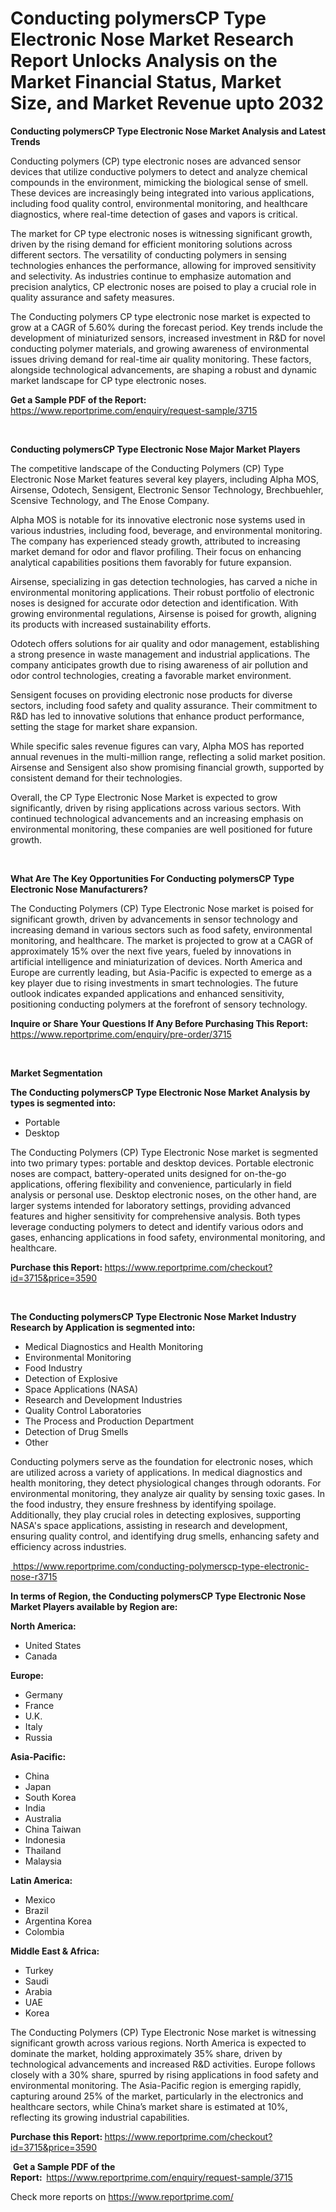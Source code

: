 <p><h1>Conducting polymersCP Type Electronic Nose Market Research Report Unlocks Analysis on the Market Financial Status, Market Size, and Market Revenue upto 2032</h1></p><p><strong>Conducting polymersCP Type Electronic Nose Market Analysis and Latest Trends</strong></p>
<p><p>Conducting polymers (CP) type electronic noses are advanced sensor devices that utilize conductive polymers to detect and analyze chemical compounds in the environment, mimicking the biological sense of smell. These devices are increasingly being integrated into various applications, including food quality control, environmental monitoring, and healthcare diagnostics, where real-time detection of gases and vapors is critical.</p><p>The market for CP type electronic noses is witnessing significant growth, driven by the rising demand for efficient monitoring solutions across different sectors. The versatility of conducting polymers in sensing technologies enhances the performance, allowing for improved sensitivity and selectivity. As industries continue to emphasize automation and precision analytics, CP electronic noses are poised to play a crucial role in quality assurance and safety measures.</p><p>The Conducting polymers CP type electronic nose market is expected to grow at a CAGR of 5.60% during the forecast period. Key trends include the development of miniaturized sensors, increased investment in R&D for novel conducting polymer materials, and growing awareness of environmental issues driving demand for real-time air quality monitoring. These factors, alongside technological advancements, are shaping a robust and dynamic market landscape for CP type electronic noses.</p></p>
<p><strong>Get a Sample PDF of the Report:&nbsp;</strong> <a href="https://www.reportprime.com/enquiry/request-sample/3715?utm_campaign=2479&utm_medium=2&utm_source=Github&utm_content=ia&utm_term=18032025&utm_id=conducting-polymerscp-type-electronic-nose">https://www.reportprime.com/enquiry/request-sample/3715</a></p>
<p>&nbsp;</p>
<p><strong>Conducting polymersCP Type Electronic Nose Major Market Players</strong></p>
<p><p>The competitive landscape of the Conducting Polymers (CP) Type Electronic Nose Market features several key players, including Alpha MOS, Airsense, Odotech, Sensigent, Electronic Sensor Technology, Brechbuehler, Scensive Technology, and The Enose Company. </p><p>Alpha MOS is notable for its innovative electronic nose systems used in various industries, including food, beverage, and environmental monitoring. The company has experienced steady growth, attributed to increasing market demand for odor and flavor profiling. Their focus on enhancing analytical capabilities positions them favorably for future expansion.</p><p>Airsense, specializing in gas detection technologies, has carved a niche in environmental monitoring applications. Their robust portfolio of electronic noses is designed for accurate odor detection and identification. With growing environmental regulations, Airsense is poised for growth, aligning its products with increased sustainability efforts.</p><p>Odotech offers solutions for air quality and odor management, establishing a strong presence in waste management and industrial applications. The company anticipates growth due to rising awareness of air pollution and odor control technologies, creating a favorable market environment.</p><p>Sensigent focuses on providing electronic nose products for diverse sectors, including food safety and quality assurance. Their commitment to R&D has led to innovative solutions that enhance product performance, setting the stage for market share expansion.</p><p>While specific sales revenue figures can vary, Alpha MOS has reported annual revenues in the multi-million range, reflecting a solid market position. Airsense and Sensigent also show promising financial growth, supported by consistent demand for their technologies.</p><p>Overall, the CP Type Electronic Nose Market is expected to grow significantly, driven by rising applications across various sectors. With continued technological advancements and an increasing emphasis on environmental monitoring, these companies are well positioned for future growth.</p></p>
<p>&nbsp;</p>
<p><strong>What Are The Key Opportunities For Conducting polymersCP Type Electronic Nose Manufacturers?</strong></p>
<p><p>The Conducting Polymers (CP) Type Electronic Nose market is poised for significant growth, driven by advancements in sensor technology and increasing demand in various sectors such as food safety, environmental monitoring, and healthcare. The market is projected to grow at a CAGR of approximately 15% over the next five years, fueled by innovations in artificial intelligence and miniaturization of devices. North America and Europe are currently leading, but Asia-Pacific is expected to emerge as a key player due to rising investments in smart technologies. The future outlook indicates expanded applications and enhanced sensitivity, positioning conducting polymers at the forefront of sensory technology.</p></p>
<p><strong>Inquire or Share Your Questions If Any Before Purchasing This Report:</strong> <a href="https://www.reportprime.com/enquiry/pre-order/3715?utm_campaign=2479&utm_medium=2&utm_source=Github&utm_content=ia&utm_term=18032025&utm_id=conducting-polymerscp-type-electronic-nose">https://www.reportprime.com/enquiry/pre-order/3715</a></p>
<p>&nbsp;</p>
<p><strong>Market Segmentation</strong></p>
<p><strong>The Conducting polymersCP Type Electronic Nose Market Analysis by types is segmented into:</strong></p>
<p><ul><li>Portable</li><li>Desktop</li></ul></p>
<p><p>The Conducting Polymers (CP) Type Electronic Nose market is segmented into two primary types: portable and desktop devices. Portable electronic noses are compact, battery-operated units designed for on-the-go applications, offering flexibility and convenience, particularly in field analysis or personal use. Desktop electronic noses, on the other hand, are larger systems intended for laboratory settings, providing advanced features and higher sensitivity for comprehensive analysis. Both types leverage conducting polymers to detect and identify various odors and gases, enhancing applications in food safety, environmental monitoring, and healthcare.</p></p>
<p><strong>Purchase this Report:&nbsp;</strong><a href="https://www.reportprime.com/checkout?id=3715&price=3590&utm_campaign=2479&utm_medium=2&utm_source=Github&utm_content=ia&utm_term=18032025&utm_id=conducting-polymerscp-type-electronic-nose">https://www.reportprime.com/checkout?id=3715&price=3590</a></p>
<p>&nbsp;</p>
<p><strong>The Conducting polymersCP Type Electronic Nose Market Industry Research by Application is segmented into:</strong></p>
<p><ul><li>Medical Diagnostics and Health Monitoring</li><li>Environmental Monitoring</li><li>Food Industry</li><li>Detection of Explosive</li><li>Space Applications (NASA)</li><li>Research and Development Industries</li><li>Quality Control Laboratories</li><li>The Process and Production Department</li><li>Detection of Drug Smells</li><li>Other</li></ul></p>
<p><p>Conducting polymers serve as the foundation for electronic noses, which are utilized across a variety of applications. In medical diagnostics and health monitoring, they detect physiological changes through odorants. For environmental monitoring, they analyze air quality by sensing toxic gases. In the food industry, they ensure freshness by identifying spoilage. Additionally, they play crucial roles in detecting explosives, supporting NASA's space applications, assisting in research and development, ensuring quality control, and identifying drug smells, enhancing safety and efficiency across industries.</p></p>
<p><a href="https://www.reportprime.com/conducting-polymerscp-type-electronic-nose-r3715?utm_campaign=2479&utm_medium=2&utm_source=Github&utm_content=ia&utm_term=18032025&utm_id=conducting-polymerscp-type-electronic-nose">&nbsp;https://www.reportprime.com/conducting-polymerscp-type-electronic-nose-r3715</a></p>
<p><strong>In terms of Region, the Conducting polymersCP Type Electronic Nose Market Players available by Region are:</strong></p>
<p>
    <p> <strong> North America: </strong>
        <ul>
            <li>United States</li>
            <li>Canada</li>
        </ul>
        </p> 
    <p> <strong> Europe: </strong>
        <ul>
            <li>Germany</li>
            <li>France</li>
            <li>U.K.</li>
            <li>Italy</li>
            <li>Russia</li>
        </ul>
        </p> 
    <p> <strong> Asia-Pacific: </strong>
        <ul>
            <li>China</li>
            <li>Japan</li>
            <li>South Korea</li>
            <li>India</li>
            <li>Australia</li>
            <li>China Taiwan</li>
            <li>Indonesia</li>
            <li>Thailand</li>
            <li>Malaysia</li>
        </ul>
        </p> 
    <p> <strong> Latin America: </strong>
        <ul>
            <li>Mexico</li>
            <li>Brazil</li>
            <li>Argentina Korea</li>
            <li>Colombia</li>
        </ul>
        </p> 
    <p> <strong> Middle East & Africa: </strong>
        <ul>
            <li>Turkey</li>
            <li>Saudi</li>
            <li>Arabia</li>
            <li>UAE</li>
            <li>Korea</li>
        </ul>
    </p>
    </p>
<p><p>The Conducting Polymers (CP) Type Electronic Nose market is witnessing significant growth across various regions. North America is expected to dominate the market, holding approximately 35% share, driven by technological advancements and increased R&D activities. Europe follows closely with a 30% share, spurred by rising applications in food safety and environmental monitoring. The Asia-Pacific region is emerging rapidly, capturing around 25% of the market, particularly in the electronics and healthcare sectors, while China’s market share is estimated at 10%, reflecting its growing industrial capabilities.</p></p>
<p><strong>Purchase this Report: </strong><a href="https://www.reportprime.com/checkout?id=3715&price=3590&utm_campaign=2479&utm_medium=2&utm_source=Github&utm_content=ia&utm_term=18032025&utm_id=conducting-polymerscp-type-electronic-nose">https://www.reportprime.com/checkout?id=3715&price=3590</a></p>
<p>&nbsp;<strong>Get a Sample PDF of the Report:&nbsp;&nbsp;</strong><a href="https://www.reportprime.com/enquiry/request-sample/3715?utm_campaign=2479&utm_medium=2&utm_source=Github&utm_content=ia&utm_term=18032025&utm_id=conducting-polymerscp-type-electronic-nose">https://www.reportprime.com/enquiry/request-sample/3715</a></p>
<p><strong></strong></p>
<p>Check more reports on <a href="https://www.reportprime.com/?utm_campaign=2479&utm_medium=2&utm_source=Github&utm_content=ia&utm_term=18032025&utm_id=conducting-polymerscp-type-electronic-nose">https://www.reportprime.com/</a></p>